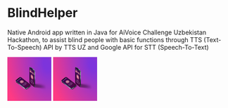 # BlindHelper

Native Android app written in Java for AiVoice Challenge Uzbekistan Hackathon, to assist blind people with basic functions through TTS (Text-To-Speech) API by TTS UZ and Google API for STT (Speech-To-Text)

<img src="https://github.com/A-Rakhmatullaev/PrimeCode_Hackathon_AI/blob/master/View1.jpg" alt="v1" width="100" height="100"/>
<img src="https://github.com/A-Rakhmatullaev/PrimeCode_Hackathon_AI/blob/master/View1.jpg" alt="v2" width="100" height="100"/>
